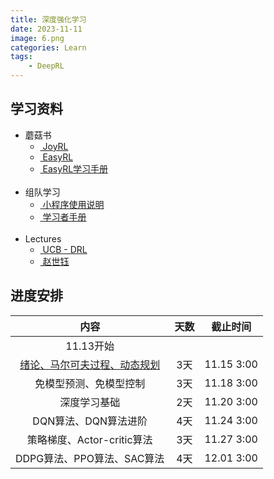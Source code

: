 ```yaml
---
title: 深度强化学习
date: 2023-11-11
image: 6.png
categories: Learn
tags: 
    - DeepRL
---
```


## 学习资料

<link rel="stylesheet" href="/scss/custom.scss">

<ul class="terminal-tree">
    <li>蘑菇书
      <ul>
        <li><a href="https://github.com/datawhalechina/joyrl-book">&nbspJoyRL</a></li>
        <li><a href="https://datawhalechina.github.io/easy-rl/">&nbspEasyRL</a></li>
        <li><a href="https://linklearner.com/learn/detail/91">&nbspEasyRL学习手册</a></li>
      </ul>
    </li>
    <br>
    <li>组队学习
      <ul>
        <li><a href="https://mp.weixin.qq.com/s/iPmzb72Yk0mhIA2NYezXDg">&nbsp小程序使用说明</a></li>
        <li><a href="https://mp.weixin.qq.com/s/pwWg0w1DL2C1i_Hs3SZedg">&nbsp学习者手册</a></li>
      </ul>
    </li>
    <br>
    <li>Lectures
      <ul>
        <li><a href="https://rail.eecs.berkeley.edu/deeprlcourse/">&nbspUCB - DRL</a></li>
        <li><a href="https://www.bilibili.com/video/BV1sd4y167NS/?spm_id_from=333.337.search-card.all.click&vd_source=0747a479964faef65dc22d966c973b66">&nbsp赵世钰</a></li>
      </ul>
    </li>
</ul>



## 进度安排

| 内容 | 天数 | 截止时间 |
|:---:|:---:|:---:|
|11.13开始 | | |
| [绪论、马尔可夫过程、动态规划](/drltask01/) | 3天 | 11.15 3:00 |
| 免模型预测、免模型控制 | 3天 | 11.18 3:00 |
|深度学习基础 | 2天 | 11.20 3:00 |
| DQN算法、DQN算法进阶 | 4天 | 11.24 3:00|
| 策略梯度、Actor-critic算法 | 3天 | 11.27 3:00 |
| DDPG算法、PPO算法、SAC算法 | 4天 | 12.01 3:00 |
